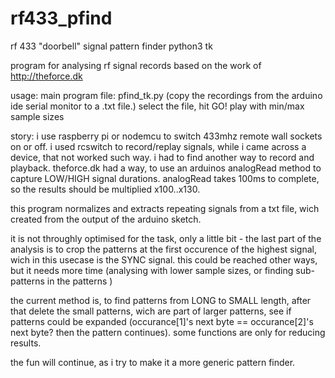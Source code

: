 # rf433_pfind
rf 433 "doorbell" signal pattern finder python3 tk

program for analysing rf signal records
based on the work of http://theforce.dk

usage: 
main program file: pfind_tk.py
(copy the recordings from the arduino ide serial monitor to a .txt file.)
select the file, hit GO!
play with min/max sample sizes

story:
i use raspberry pi or nodemcu to switch 433mhz remote wall sockets on or off.
i used rcswitch to record/replay signals, while i came across a device, that not worked such way.
i had to find another way to record and playback.
theforce.dk had a way, to use an arduinos analogRead method to capture LOW/HIGH signal durations.
analogRead takes 100ms to complete, so the results should be multiplied x100..x130.

this program normalizes and extracts repeating signals from a txt file, wich created from the output of the arduino sketch.

it is not throughly optimised for the task, only a little bit - the last part of the analysis is to crop the patterns at the first occurence of the highest signal, wich in this usecase is the SYNC signal.
this could be reached other ways, but it needs more time (analysing with lower sample sizes, or finding sub-patterns in the patterns )

the current method is, to find patterns from LONG to SMALL length, 
after that delete the small patterns, wich are part of larger patterns,
see if patterns could be expanded (occurance[1]'s next byte == occurance[2]'s next byte? then the pattern continues).
some functions are only for reducing results.

the fun will continue, as i try to make it a more generic pattern finder.

